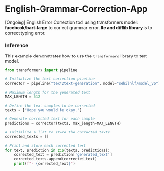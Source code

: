 # English-Grammar-Correction-App
[Ongoing]
English Error Correction tool using transformers model: **facebook/bart-large** to correct grammar error. **Re and difflib library** is to correct typing error.


### Inference

This example demonstrates how to use the `transformers` library to test model.

```python
from transformers import pipeline

# Initialize the text correction pipeline
corrector = pipeline("text2text-generation", model="sehilnlf/model_v6")

# Maximum length for the generated text
MAX_LENGTH = 512

# Define the text samples to be corrected
texts = ["Hope you would be okay."]

# Generate corrected text for each sample
predictions = corrector(texts, max_length=MAX_LENGTH)

# Initialize a list to store the corrected texts
corrected_texts = []

# Print and store each corrected text
for text, prediction in zip(texts, predictions):
    corrected_text = prediction['generated_text']
    corrected_texts.append(corrected_text)
    print(f"- {corrected_text}")
```


